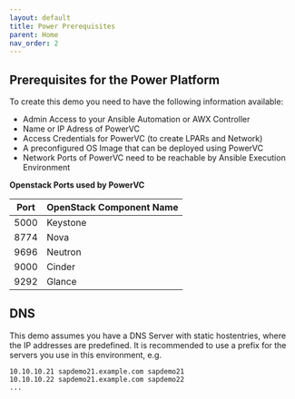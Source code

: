 ```yaml
---
layout: default
title: Power Prerequisites
parent: Home
nav_order: 2
---
```

## Prerequisites for the Power Platform

To create this demo you need to have the following information available:

- Admin Access to your Ansible Automation or AWX Controller
- Name or IP Adress of PowerVC
- Access Credentials for PowerVC (to create LPARs and Network)
- A preconfigured OS Image that can be deployed using PowerVC
- Network Ports of PowerVC need to be reachable by Ansible Execution Environment

**Openstack Ports used by PowerVC**

| Port | OpenStack Component Name |
|------|--------------------------|
| 5000 | Keystone                 |
| 8774 | Nova                     |
| 9696 | Neutron                  |
| 9000 | Cinder                   |
| 9292 | Glance                   |

## DNS
This demo assumes you have a DNS Server with static hostentries, where the IP addresses are predefined. It is recommended to use a prefix for the servers you use in this environment, e.g.

```
10.10.10.21 sapdemo21.example.com sapdemo21
10.10.10.22 sapdemo21.example.com sapdemo22
...
```
